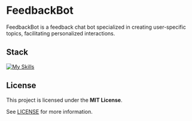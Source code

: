 # FeedbackBot

FeedbackBot is a feedback chat bot specialized in creating user-specific topics, facilitating personalized interactions.

## Stack
[![My Skills](https://skillicons.dev/icons?i=go&theme=dark)](https://skillicons.dev)

## License

This project is licensed under the **MIT License**.

See [LICENSE](LICENSE) for more information.